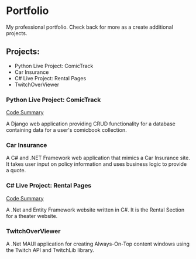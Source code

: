 # Portfolio
 My professional portfolio. Check back for more as a create additional projects.
## Projects:
* Python Live Project: ComicTrack
* Car Insurance
* C# Live Project: Rental Pages
* TwitchOverViewer

### Python Live Project: ComicTrack
[Code Summary](https://github.com/WatchRinseRepeat/Portfolio/blob/main/Python-Live-Project/README.md)

A Django web application providing CRUD functionality for a database containing data for a user's comicbook collection.

### Car Insurance
A C# and .NET Framework web application that mimics a Car Insurance site. It takes user input on policy information and uses business logic to provide a quote.

### C# Live Project: Rental Pages
[Code Summary](https://github.com/WatchRinseRepeat/Portfolio/blob/main/C-Sharp-Live-Project/README.md)

A .Net and Entity Framework website written in C#. It is the Rental Section for a theater website.

### TwitchOverViewer

A .Net MAUI application for creating Always-On-Top content windows using the Twitch API and TwitchLib library.